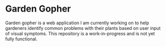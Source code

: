 # Garden Gopher
Garden gopher is a web application I am currently working on to help gardeners identify common problems with their plants based on user input of visual symptoms. This repository is a work-in-progress and is not yet fully functional.
